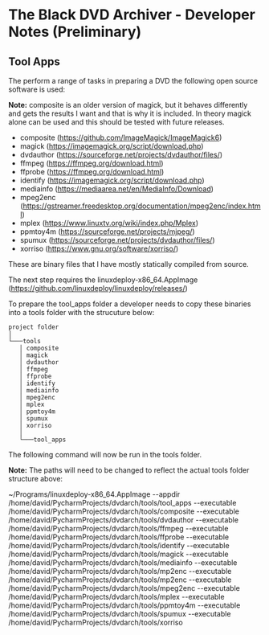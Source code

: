 # The Black DVD Archiver - Developer Notes (Preliminary)
## Tool Apps
The perform a range of tasks in preparing a DVD the following open source software is used:

**Note:** composite is an older version of magick, but it behaves differently and gets the results I want and that is why
it is included. In theory magick alone can be used and this should be tested with future releases.
* composite (https://github.com/ImageMagick/ImageMagick6)
* magick (https://imagemagick.org/script/download.php)
* dvdauthor (https://sourceforge.net/projects/dvdauthor/files/)
* ffmpeg  (https://ffmpeg.org/download.html)
* ffprobe (https://ffmpeg.org/download.html)
* identify (https://imagemagick.org/script/download.php)
* mediainfo (https://mediaarea.net/en/MediaInfo/Download) 
* mpeg2enc (https://gstreamer.freedesktop.org/documentation/mpeg2enc/index.html)
* mplex (https://www.linuxtv.org/wiki/index.php/Mplex)
* ppmtoy4m (https://sourceforge.net/projects/mjpeg/)
* spumux (https://sourceforge.net/projects/dvdauthor/files/)
* xorriso (https://www.gnu.org/software/xorriso/)

These are binary files that I have mostly statically compiled from source.

The next step requires the  linuxdeploy-x86_64.AppImage (https://github.com/linuxdeploy/linuxdeploy/releases/)

To prepare the tool_apps folder a developer needs to copy these binaries into a tools folder with the strucuture below:

```
project folder
│
└───tools
   │ composite
   │ magick
   │ dvdauthor
   │ ffmpeg 
   │ ffprobe
   │ identify   
   │ mediainfo
   │ mpeg2enc
   │ mplex
   │ ppmtoy4m
   │ spumux
   │ xorriso
   │
   └───tool_apps
```   

The following command will now be run in the tools folder.

**Note:**
The paths will need to be changed to reflect the actual tools folder structure above:

~/Programs/linuxdeploy-x86_64.AppImage --appdir /home/david/PycharmProjects/dvdarch/tools/tool_apps --executable /home/david/PycharmProjects/dvdarch/tools/composite   --executable /home/david/PycharmProjects/dvdarch/tools/dvdauthor   --executable /home/david/PycharmProjects/dvdarch/tools/ffmpeg --executable /home/david/PycharmProjects/dvdarch/tools/ffprobe --executable /home/david/PycharmProjects/dvdarch/tools/identify  --executable /home/david/PycharmProjects/dvdarch/tools/magick --executable /home/david/PycharmProjects/dvdarch/tools/mediainfo --executable /home/david/PycharmProjects/dvdarch/tools/mp2enc --executable /home/david/PycharmProjects/dvdarch/tools/mp2enc --executable /home/david/PycharmProjects/dvdarch/tools/mpeg2enc --executable /home/david/PycharmProjects/dvdarch/tools/mplex --executable /home/david/PycharmProjects/dvdarch/tools/ppmtoy4m --executable /home/david/PycharmProjects/dvdarch/tools/spumux   --executable /home/david/PycharmProjects/dvdarch/tools/xorriso



